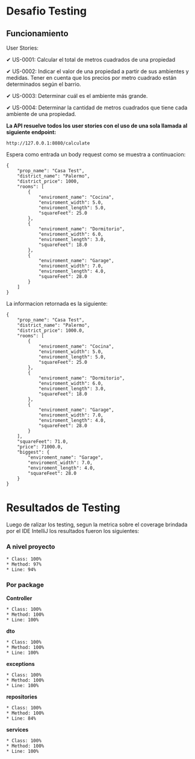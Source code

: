 # Desafio Testing

## Funcionamiento
User Stories:
 
✔	US-0001: Calcular el total de metros cuadrados de una propiedad

✔   US-0002: Indicar el valor de una propiedad a partir de sus ambientes y medidas. Tener en cuenta que los precios por metro cuadrado están determinados según el barrio.

✔	US-0003: Determinar cuál es el ambiente más grande.

✔	US-0004: Determinar la cantidad de metros cuadrados que tiene cada ambiente de una propiedad.


**La API resuelve todos los user stories con el uso de una sola llamada al siguiente endpoint:**

    http://127.0.0.1:8080/calculate

Espera como entrada un body request como se muestra a continuacion:

    {
        "prop_name": "Casa Test",
        "district_name": "Palermo",
        "district_price": 1000,
        "rooms": [
            {
                "enviroment_name": "Cocina",
                "enviroment_width": 5.0,
                "enviroment_length": 5.0,
                "squareFeet": 25.0
            },
            {
                "enviroment_name": "Dormitorio",
                "enviroment_width": 6.0,
                "enviroment_length": 3.0,
                "squareFeet": 18.0
            },
            {
                "enviroment_name": "Garage",
                "enviroment_width": 7.0,
                "enviroment_length": 4.0,
                "squareFeet": 28.0
            }
        ]
    }

 La informacion retornada es la siguiente:

    {
        "prop_name": "Casa Test",
        "district_name": "Palermo",
        "district_price": 1000.0,
        "rooms": [
            {
                "enviroment_name": "Cocina",
                "enviroment_width": 5.0,
                "enviroment_length": 5.0,
                "squareFeet": 25.0
            },
            {
                "enviroment_name": "Dormitorio",
                "enviroment_width": 6.0,
                "enviroment_length": 3.0,
                "squareFeet": 18.0
            },
            {
                "enviroment_name": "Garage",
                "enviroment_width": 7.0,
                "enviroment_length": 4.0,
                "squareFeet": 28.0
            }
        ],
        "squareFeet": 71.0,
        "price": 71000.0,
        "biggest": {
            "enviroment_name": "Garage",
            "enviroment_width": 7.0,
            "enviroment_length": 4.0,
            "squareFeet": 28.0
        }
    }   

# Resultados de Testing

Luego de ralizar los testing, segun la metrica sobre el coverage brindada por el IDE IntelliJ los resultados fueron los siguientes:

### A nivel proyecto

    * Class: 100%
    * Method: 97%
    * Line: 94%

### Por package

**Controller**

    * Class: 100%
    * Method: 100%
    * Line: 100%

**dto**

    * Class: 100%
    * Method: 100%
    * Line: 100%

**exceptions**

    * Class: 100%
    * Method: 100%
    * Line: 100%

**repositories**

    * Class: 100%
    * Method: 100%
    * Line: 84%

**services**

    * Class: 100%
    * Method: 100%
    * Line: 100%